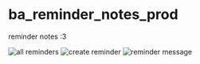 # ba_reminder_notes_prod
 reminder notes :3
 
 ![all reminders](https://github.com/xajiraqab/ba_reminder_notes_prod/blob/main/images_for_git/%231.png?raw=true)
 ![create reminder](https://github.com/xajiraqab/ba_reminder_notes_prod/blob/main/images_for_git/%232.png?raw=true)
 ![reminder message](https://github.com/xajiraqab/ba_reminder_notes_prod/blob/main/images_for_git/%233.png?raw=true)
